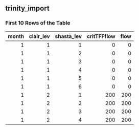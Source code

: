## trinity_import
### First 10 Rows of the Table
|   month |   clair_lev |   shasta_lev |   critTFFflow |   flow |
|--------:|------------:|-------------:|--------------:|-------:|
|       1 |           1 |            1 |             0 |      0 |
|       1 |           1 |            2 |             0 |      0 |
|       1 |           1 |            3 |             0 |      0 |
|       1 |           1 |            4 |             0 |      0 |
|       1 |           1 |            5 |             0 |      0 |
|       1 |           1 |            6 |             0 |      0 |
|       1 |           2 |            1 |           200 |    200 |
|       1 |           2 |            2 |           200 |    200 |
|       1 |           2 |            3 |           200 |    200 |
|       1 |           2 |            4 |           200 |    200 |